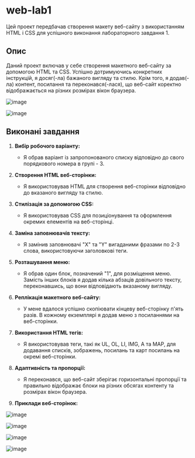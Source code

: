 # web-lab1
Цей проект передбачав створення макету веб-сайту з використанням HTML і CSS для успішного виконання лабораторного завдання 1.

## Опис

Даний проект включав у себе створення макетного веб-сайту за допомогою HTML та CSS. Успішно дотримуючись конкретних інструкцій, я досяг(-ла) бажаного вигляду та стилю. Крім того, я додав(-ла) контент, посилання та переконався(-лася), що веб-сайт коректно відображається на різних розмірах вікон браузера.

![image](https://github.com/AntonIO-OI/web-lab1/assets/82289302/04e0dc90-0533-4cb8-8a8e-b974ceb37e7b)

![image](https://github.com/AntonIO-OI/web-lab1/assets/82289302/322eb1af-3ce6-4368-acbc-cfaf7cc4ecb5)

## Виконані завдання

1. **Вибір робочого варіанту:**
   - Я обрав варіант із запропонованого списку відповідно до свого порядкового номера в групі - 3.

2. **Створення HTML веб-сторінки:**
   - Я використовував HTML для створення веб-сторінки відповідно до вказаного вигляду та стилю.

3. **Стилізація за допомогою CSS:**
   - Я використовував CSS для позиціонування та оформлення окремих елементів на веб-сторінці.

4. **Заміна заповнювачів тексту:**
   - Я замінив заповнювачі "X" та "Y" вигаданими фразами по 2-3 слова, використовуючи заголовкові теги.

5. **Розташування меню:**
   - Я обрав один блок, позначений "1", для розміщення меню. Замість інших блоків я додав кілька абзаців довільного тексту, переконавшись, що вони відповідають вказаному вигляду.

6. **Реплікація макетного веб-сайту:**
   - У мене вдалося успішно скопіювати кінцеву веб-сторінку п'ять разів. В кожному екземплярі я додав меню з посиланнями на веб-сторінки.

7. **Використання HTML тегів:**
   - Я використовував теги, такі як UL, OL, LI, IMG, A та MAP, для додавання списків, зображень, посилань та карт посилань на окремі веб-сторінки.

8. **Адаптивність та пропорції:**
   - Я переконався, що веб-сайт зберігає горизонтальні пропорції та правильно відображає блоки на різних обсягах контенту та розмірах вікон браузера.

9. **Приклади веб-сторінок:**

![image](https://github.com/AntonIO-OI/web-lab1/assets/82289302/c4f4fe52-54fd-4835-bfc7-950fa1ff9e43)

![image](https://github.com/AntonIO-OI/web-lab1/assets/82289302/6ac5844c-e668-47c6-930c-1589631d6916)

![image](https://github.com/AntonIO-OI/web-lab1/assets/82289302/ac65d7e0-89e6-4e25-8aaa-e63e86579cbe)

![image](https://github.com/AntonIO-OI/web-lab1/assets/82289302/23f9f1b7-585f-44d5-a388-4104104e9a1f)




